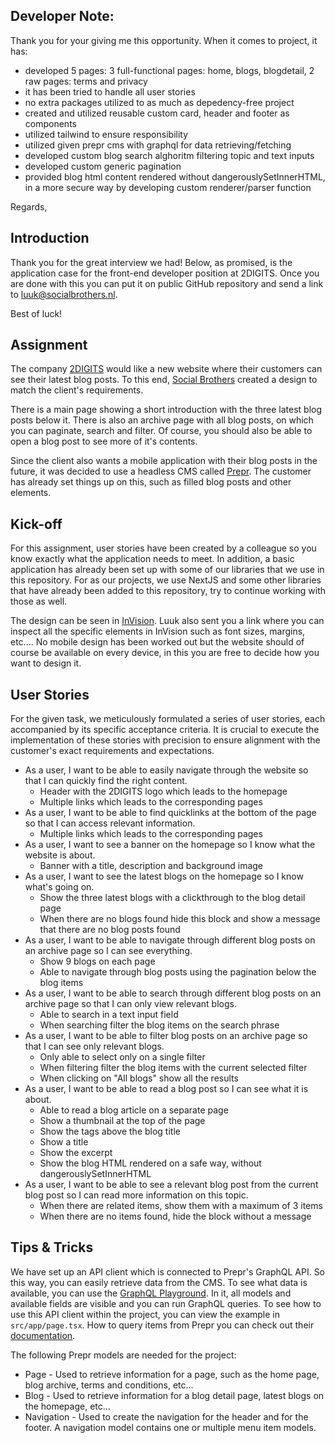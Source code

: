 ## Developer Note:

Thank you for your giving me this opportunity. When it comes to project, it has:

- developed 5 pages: 3 full-functional pages: home, blogs, blogdetail, 2 raw pages: terms and privacy
- it has been tried to handle all user stories
- no extra packages utilized to as much as depedency-free project
- created and utilized reusable custom card, header and footer as components
- utilized tailwind to ensure responsibility
- utilized given prepr cms with graphql for data retrieving/fetching
- developed custom blog search alghoritm filtering topic and text inputs
- developed custom generic pagination
- provided blog html content rendered without dangerouslySetInnerHTML, in a more secure way by developing custom renderer/parser function

Regards,

## Introduction

Thank you for the great interview we had! Below, as promised, is the application case for the front-end developer position at 2DIGITS. Once you are done with this you can put it on public GitHub repository and send a link to [luuk@socialbrothers.nl](mailto:luuk@socialbrothers.nl).

Best of luck!

## Assignment

The company [2DIGITS](https://2digits.nl/) would like a new website where their customers can see their latest blog posts. To this end, [Social Brothers](https://socialbrothers.nl/) created a design to match the client's requirements.

There is a main page showing a short introduction with the three latest blog posts below it. There is also an archive page with all blog posts, on which you can paginate, search and filter. Of course, you should also be able to open a blog post to see more of it's contents.

Since the client also wants a mobile application with their blog posts in the future, it was decided to use a headless CMS called [Prepr](https://prepr.io/). The customer has already set things up on this, such as filled blog posts and other elements.

## Kick-off

For this assignment, user stories have been created by a colleague so you know exactly what the application needs to meet. In addition, a basic application has already been set up with some of our libraries that we use in this repository. For as our projects, we use NextJS and some other libraries that have already been added to this repository, try to continue working with those as well.

The design can be seen in [InVision](https://invis.io/XB13G46UCKWN#/475579155_Homepage). Luuk also sent you a link where you can inspect all the specific elements in InVision such as font sizes, margins, etc.... No mobile design has been worked out but the website should of course be available on every device, in this you are free to decide how you want to design it.

## User Stories

For the given task, we meticulously formulated a series of user stories, each accompanied by its specific acceptance criteria. It is crucial to execute the implementation of these stories with precision to ensure alignment with the customer's exact requirements and expectations.

- As a user, I want to be able to easily navigate through the website so that I can quickly find the right content.
  - Header with the 2DIGITS logo which leads to the homepage
  - Multiple links which leads to the corresponding pages
- As a user, I want to be able to find quicklinks at the bottom of the page so that I can access relevant information.
  - Multiple links which leads to the corresponding pages
- As a user, I want to see a banner on the homepage so I know what the website is about.
  - Banner with a title, description and background image
- As a user, I want to see the latest blogs on the homepage so I know what's going on.
  - Show the three latest blogs with a clickthrough to the blog detail page
  - When there are no blogs found hide this block and show a message that there are no blog posts found
- As a user, I want to be able to navigate through different blog posts on an archive page so I can see everything.
  - Show 9 blogs on each page
  - Able to navigate through blog posts using the pagination below the blog items
- As a user, I want to be able to search through different blog posts on an archive page so that I can only view relevant blogs.
  - Able to search in a text input field
  - When searching filter the blog items on the search phrase
- As a user, I want to be able to filter blog posts on an archive page so that I can see only relevant blogs.
  - Only able to select only on a single filter
  - When filtering filter the blog items with the current selected filter
  - When clicking on "All blogs" show all the results
- As a user, I want to be able to read a blog post so I can see what it is about.
  - Able to read a blog article on a separate page
  - Show a thumbnail at the top of the page
  - Show the tags above the blog title
  - Show a title
  - Show the excerpt
  - Show the blog HTML rendered on a safe way, without dangerouslySetInnerHTML
- As a user, I want to be able to see a relevant blog post from the current blog post so I can read more information on this topic.
  - When there are related items, show them with a maximum of 3 items
  - When there are no items found, hide the block without a message

## Tips & Tricks

We have set up an API client which is connected to Prepr's GraphQL API. So this way, you can easily retrieve data from the CMS. To see what data is available, you can use the [GraphQL Playground](https://studio.apollographql.com/sandbox/explorer?document=%7B%0A%09Page+%28id%3A+%22597d4a8e-baaa-4e5a-8712-7ebc55314e11%22%29+%7B+%0A%09%09_id%0A%09%09title%0A%09%09_slug%0A%09%09page_header+%7B+%0A%09%09%09_id%0A%09%09%09title%0A%09%09%09image+%7B+%0A%09%09%09%09_id%0A%09%09%09%09url%0A%09%09%09%7D%0A%09%09%09text%0A%09%09%7D%0A%09%09html%0A%09%7D%0A%7D&endpoint=https%3A%2F%2Fgraphql.prepr.io%2Fba43dc51e5f8f39ca2c5ce142bf9c405989bb1726c971b63ebe363edcbed0eca). In it, all models and available fields are visible and you can run GraphQL queries. To see how to use this API client within the project, you can view the example in `src/app/page.tsx`. How to query items from Prepr you can check out their [documentation](https://docs.prepr.io/reference/graphql/v1/overview).

The following Prepr models are needed for the project:

- Page - Used to retrieve information for a page, such as the home page, blog archive, terms and conditions, etc...
- Blog - Used to retrieve information for a blog detail page, latest blogs on the homepage, etc...
- Navigation - Used to create the navigation for the header and for the footer. A navigation model contains one or multiple menu item models.
